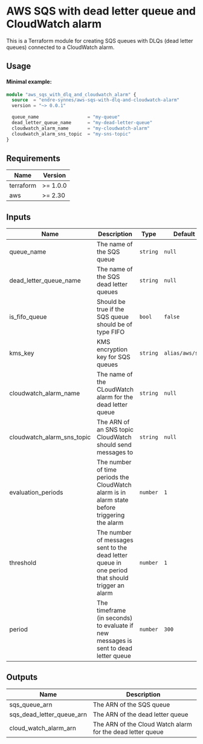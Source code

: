 # AWS SQS with dead letter queue and CloudWatch alarm
This is a Terraform module for creating SQS queues with DLQs (dead letter queues) connected to a CloudWatch alarm.

## Usage

#### Minimal example:
```terraform
module "aws_sqs_with_dlq_and_cloudwatch_alarm" {
  source  = "endre-synnes/aws-sqs-with-dlq-and-cloudwatch-alarm"
  version = "~> 0.0.1"
  
  queue_name                  = "my-queue"
  dead_letter_queue_name      = "my-dead-letter-queue"
  cloudwatch_alarm_name       = "my-cloudwatch-alarm"
  cloudwatch_alarm_sns_topic  = "my-sns-topic"
}
```

## Requirements
| Name      | Version   |
|-----------|-----------|
| terraform | >= 1.0.0  | 
| aws       | >= 2.30   | 


## Inputs
| Name                       | Description | Type | Default | Required |
|----------------------------|-------------|------|---------|----------|
| queue_name                 | The name of the SQS queue|`string`|`null`|yes|
| dead_letter_queue_name     | The name of the SQS dead letter queues|`string`|`null`|yes|
| is_fifo_queue              | Should be true if the SQS queue should be of type FIFO|`bool`|`false`|no|
| kms_key                    | KMS encryption key for SQS queues|`string`|`alias/aws/sqs`|no|
| cloudwatch_alarm_name      | The name of the CLoudWatch alarm for the dead letter queue|`string`|`null`|yes|
| cloudwatch_alarm_sns_topic | The ARN of an SNS topic CloudWatch should send messages to|`string`|`null`|yes|
| evaluation_periods         | The number of time periods the CloudWatch alarm is in alarm state before triggering the alarm|`number`|`1`|no|
| threshold                  | The number of messages sent to the dead letter queue in one period that should trigger an alarm|`number`|`1`|no|
| period                     | The timeframe (in seconds) to evaluate if new messages is sent to dead letter queue|`number`|`300`|no|

## Outputs
| Name                      | Description                                                |
|---------------------------|------------------------------------------------------------|
| sqs_queue_arn             | The ARN of the SQS queue                                   |
| sqs_dead_letter_queue_arn | The ARN of the dead letter queue                           |
| cloud_watch_alarm_arn     | The ARN of the Cloud Watch alarm for the dead letter queue |

